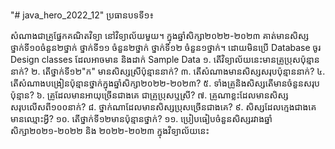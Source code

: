 "# java_hero_2022_12" 
 ប្រធានបទទី១៖

 សំណាងជាគ្រូផ្នែកគណិតវិទ្យា នៅវិទ្យាល័យមួយ។ 
 ក្នុងឆ្នាំសិក្សា២០២២-២០២៣ គាត់មានសិស្សថ្នាក់ទី១០ចំនួន២ថ្នាក់ ថ្នាក់ទី១១ ចំនួន២ថ្នាក់ ថ្នាក់ទី១២ ចំនួន១ថ្នាក់។
 ដោយមិនប្រើ Database ចូរ Design classes ដែលអាចមាន និងដាក់ Sample Data 
 ១. តើវិទ្យាល័យនេះមានគ្រូប្រុសប៉ុន្មាននាក់?
 ២. តើថ្នាក់ទី១២"ក" មានសិស្សស្រីប៉ុន្មាននាក់?
 ៣. តើសំណាងមានសិស្សសរុបប៉ុន្មាននាក់?
 ៤. តើសំណាងបង្រៀនប៉ុន្មានថ្នាក់ក្នុងឆ្នាំសិក្សា២០២២-២០២៣?
 ៥. ទាំងគ្រូនិងសិស្សតើមានចំនួនសរុបប៉ុន្មាន?
 ៦. គ្រូដែលមានអាយុច្រើនជាងគេ ជាគ្រូប្រុសឬស្រី?
 ៧. គ្រូណាខ្លះដែលមានសិស្សសរុបលើសពី១០០នាក់?
 ៨. ថ្នាក់ណាដែលមានសិស្សប្រុសច្រើនជាងគេ?
 ៩. សិស្សដែលក្មេងជាងគេមានឈ្មោះអ្វី?
 ១០. តើថ្នាក់ទី១២មានប៉ុន្មានថ្នាក់?
 ១១. ប្រៀបធៀបចំនួនសិស្សរវាងឆ្នាំសិក្សា២០២១-២០២២ និង ២០២២-២០២៣ ក្នុងវិទ្យាល័យនេះ
